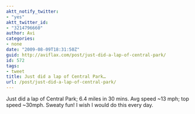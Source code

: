 ```yaml
---
aktt_notify_twitter:
- "yes"
aktt_twitter_id:
- "3214796660"
author: Avi
categories:
- none
date: "2009-08-09T18:31:50Z"
guid: http://aviflax.com/post/just-did-a-lap-of-central-park/
id: 572
tags:
- tweet
title: Just did a lap of Central Park…
url: /post/just-did-a-lap-of-central-park/
---
```

Just did a lap of Central Park; 6.4 miles in 30 mins. Avg speed ~13 mph; top speed ~30mph. Sweaty fun! I wish I would do this every day.